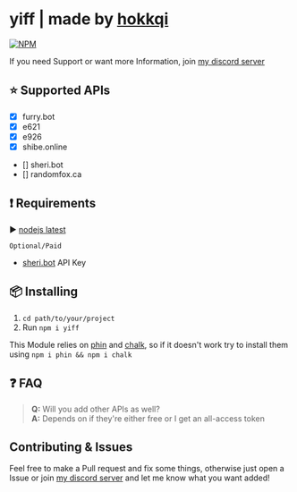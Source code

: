 # yiff | made by [hokkqi](https://wrwlf.co "my homepage")

[![NPM](https://nodei.co/npm/yiff.png)](https://nodei.co/npm/yiff/)

If you need Support or want more Information, join [my discord server](https://discord.gg/He2822y "a link to my discord server")

## ⭐️ Supported APIs

- [x] furry.bot
- [x] e621
- [x] e926
- [x] shibe.online
- [] sheri.bot
- [] randomfox.ca

## ❗️ Requirements

▶️ [nodejs latest](https://nodejs.org/en/ "A link to the node.js website")

`Optional/Paid`

- [sheri.bot](https://sheri.bot/ "A link to the sheri.bot website") API Key

## 📦 Installing

1. `cd path/to/your/project`
2. Run `npm i yiff`

This Module relies on [phin](https://npmjs.org/package/phin "A link to the phin package on npm") and [chalk](https://npmjs.org/package/chalk "A link to the chalk package on npm"), so if it doesn't work try to install them using `npm i phin && npm i chalk`

## ❓ FAQ

> **Q:** Will you add other APIs as well?\
> **A:** Depends on if they're either free or I get an all-access token

## Contributing & Issues

Feel free to make a Pull request and fix some things, otherwise just open a Issue or join [my discord server](https://discord.gg/He2822y) and let me know what you want added!
